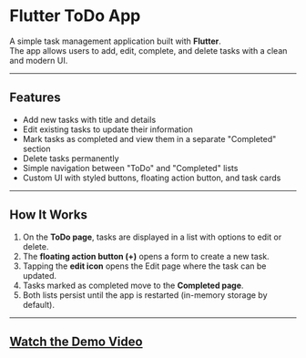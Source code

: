 # Flutter ToDo App

A simple task management application built with **Flutter**.  
The app allows users to add, edit, complete, and delete tasks with a clean and modern UI.

---

## Features

- Add new tasks with title and details  
- Edit existing tasks to update their information  
- Mark tasks as completed and view them in a separate "Completed" section  
- Delete tasks permanently  
- Simple navigation between "ToDo" and "Completed" lists  
- Custom UI with styled buttons, floating action button, and task cards  

---

## How It Works

1. On the **ToDo page**, tasks are displayed in a list with options to edit or delete.  
2. The **floating action button (+)** opens a form to create a new task.  
3. Tapping the **edit icon** opens the Edit page where the task can be updated.  
4. Tasks marked as completed move to the **Completed page**.  
5. Both lists persist until the app is restarted (in-memory storage by default).  

---
## [Watch the Demo Video](https://drive.google.com/file/d/1gLiTNjsti72Intt0RV6mm1faYWVg1m7F/view?usp=sharing)
